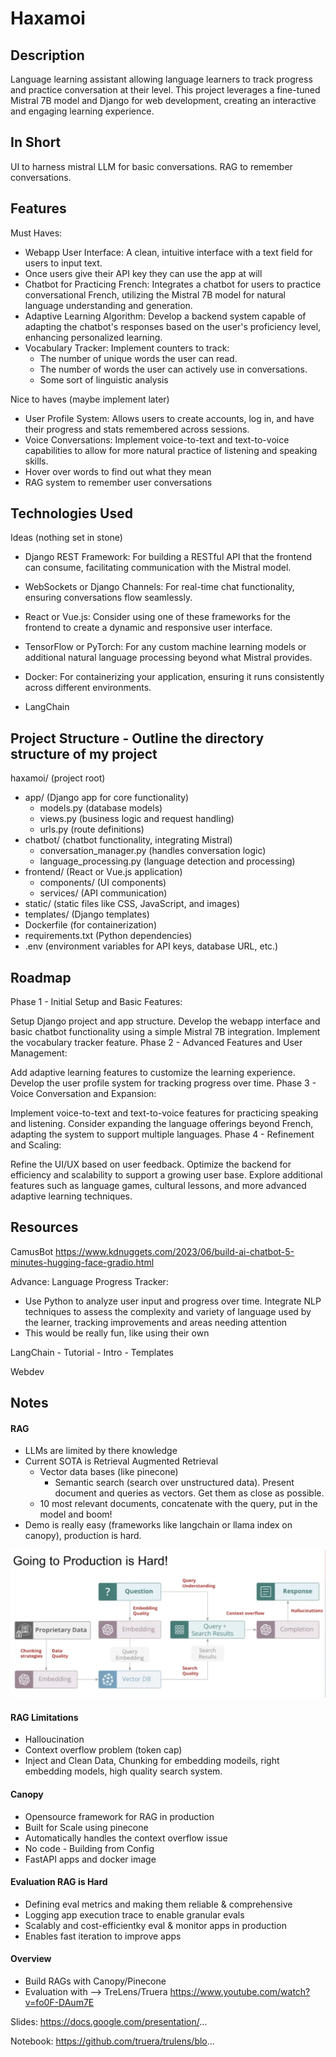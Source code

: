 # Haxamoi

## Description

Language learning assistant allowing language learners to track progress and practice conversation at their level. This project leverages a fine-tuned Mistral 7B model and Django for web development, creating an interactive and engaging learning experience.

## In Short

UI to harness mistral LLM for basic conversations.
RAG to remember conversations.

## Features

Must Haves:
- Webapp User Interface: A clean, intuitive interface with a text field for users to input text.
- Once users give their API key they can use the app at will
- Chatbot for Practicing French: Integrates a chatbot for users to practice conversational French, utilizing the Mistral 7B model for natural language understanding and generation.
- Adaptive Learning Algorithm: Develop a backend system capable of adapting the chatbot's responses based on the user's proficiency level, enhancing personalized learning.
- Vocabulary Tracker: Implement counters to track:
  - The number of unique words the user can read.
  - The number of words the user can actively use in conversations.
  - Some sort of linguistic analysis

Nice to haves (maybe implement later)
- User Profile System: Allows users to create accounts, log in, and have their progress and stats remembered across sessions.
- Voice Conversations: Implement voice-to-text and text-to-voice capabilities to allow for more natural practice of listening and speaking skills.
- Hover over words to find out what they mean
- RAG system to remember user conversations

## Technologies Used

Ideas (nothing set in stone)

- Django REST Framework: For building a RESTful API that the frontend can consume, facilitating communication with the Mistral model.
- WebSockets or Django Channels: For real-time chat functionality, ensuring conversations flow seamlessly.
- React or Vue.js: Consider using one of these frameworks for the frontend to create a dynamic and responsive user interface.
- TensorFlow or PyTorch: For any custom machine learning models or additional natural language processing beyond what Mistral provides.
- Docker: For containerizing your application, ensuring it runs consistently across different environments.

- LangChain



## Project Structure - Outline the directory structure of my project

haxamoi/ (project root)
- app/ (Django app for core functionality)
    -  models.py (database models)
    - views.py (business logic and request handling)
    - urls.py (route definitions)
- chatbot/ (chatbot functionality, integrating Mistral)
    - conversation_manager.py (handles conversation logic)
    - language_processing.py (language detection and processing)
- frontend/ (React or Vue.js application)
    - components/ (UI components)
    - services/ (API communication)
- static/ (static files like CSS, JavaScript, and images)
- templates/ (Django templates)
- Dockerfile (for containerization)
- requirements.txt (Python dependencies)
- .env (environment variables for API keys, database URL, etc.)

## Roadmap

Phase 1 - Initial Setup and Basic Features:

Setup Django project and app structure.
Develop the webapp interface and basic chatbot functionality using a simple Mistral 7B integration.
Implement the vocabulary tracker feature.
Phase 2 - Advanced Features and User Management:

Add adaptive learning features to customize the learning experience.
Develop the user profile system for tracking progress over time.
Phase 3 - Voice Conversation and Expansion:

Implement voice-to-text and text-to-voice features for practicing speaking and listening.
Consider expanding the language offerings beyond French, adapting the system to support multiple languages.
Phase 4 - Refinement and Scaling:

Refine the UI/UX based on user feedback.
Optimize the backend for efficiency and scalability to support a growing user base.
Explore additional features such as language games, cultural lessons, and more advanced adaptive learning techniques.

## Resources

CamusBot
https://www.kdnuggets.com/2023/06/build-ai-chatbot-5-minutes-hugging-face-gradio.html

Advance:
Language Progress Tracker: 
  - Use Python to analyze user input and progress over time. Integrate NLP techniques to assess the complexity and variety of language used by the learner, tracking improvements and areas needing attention
  - This would be really fun, like using their own 

LangChain - Tutorial - Intro - Templates

Webdev

## Notes

#### RAG
- LLMs are limited by there knowledge
- Current SOTA is Retrieval Augmented Retrieval
  - Vector data bases (like pinecone)
    - Semantic search (search over unstructured data). Present document and queries as vectors. Get them as close as possible.
  - 10 most relevant documents, concatenate with the query, put in the model and boom!
- Demo is really easy (frameworks like langchain or llama index on canopy), production is hard.

![productionishard](Images/productionishard.png)

#### RAG Limitations
- Halloucination
- Context overflow problem (token cap)
- Inject and Clean Data, Chunking for embedding modeils, right embedding models, high quality search system.

#### Canopy
- Opensource framework for RAG in production
- Built for Scale using pinecone
- Automatically handles the context overflow issue
- No code - Building from Config
- FastAPI apps and docker image

#### Evaluation RAG is Hard
- Defining eval metrics and making them reliable & comprehensive
- Logging app execution trace to enable granular evals
- Scalably and cost-efficientky eval & monitor apps in production
- Enables fast iteration to improve apps

#### Overview

- Build RAGs with Canopy/Pinecone
- Evaluation with --> TreLens/Truera
https://www.youtube.com/watch?v=fo0F-DAum7E

Slides:
https://docs.google.com/presentation/...

Notebook:
https://github.com/truera/trulens/blo...
